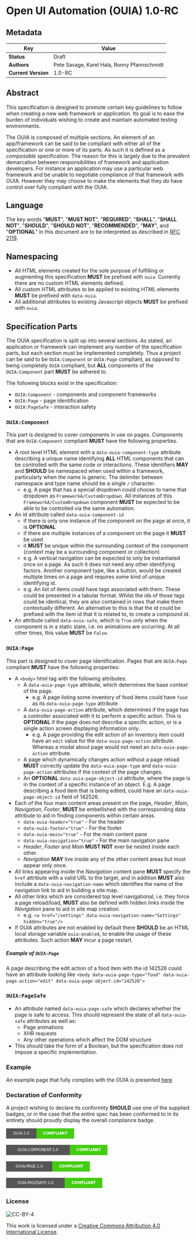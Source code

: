 Open UI Automation (OUIA) 1.0-RC
================================

Metadata
--------

| Key             | Value |
|-----------------|-------|
| **Status**          | Draft |
| **Authors**         | Pete Savage, Karel Hala, Ronny Pfannschmidt |
| **Current Version** | 1.0-RC |

Abstract
--------

This specification is designed to promote certain key guidelines to follow when creating a new web
framework or application. Its goal is to ease the burden of individuals wishing to create and
maintain automated testing environments.

The OUIA is composed of multiple sections. An element of an app/framework can be said to be
compliant with either all of the specification or one or more of its parts. As such it is defined
as a _composable_ specification. The reason for this is largely due to the prevalent demarcation
between responsibilities of framework and application developers. For instance an application may
use a particular web framework and be unable to negotiate compliance of that framework with OUIA.
However they may choose to make the elements that they _do_ have control over fully compliant
with the OUIA.

Language
--------

The key words "**MUST**", "**MUST NOT**", "**REQUIRED**", "**SHALL**", "**SHALL NOT**",
"**SHOULD**", "**SHOULD NOT**", "**RECOMMENDED**", "**MAY**", and "**OPTIONAL**" in this document
are to be interpreted as described in [RFC 2119](https://www.ietf.org/rfc/rfc2119.txt).

Namespacing
-----------

* All HTML elements created for the sole purpose of fulfilling or augmenting this specification
  **MUST** be prefixed with `ouia`. Currently there are no custom HTML elements defined.
* All custom HTML attributes to be applied to existing HTML elements **MUST** be prefixed
  with `data-ouia`.
* All additional attributes to existing Javascript objects **MUST** be prefixed with `ouia`.

Specification Parts
-------------------

The OUIA specification is split up into several sections. As stated, an application or
framework can implement any number of the specification parts, but each section must be implemented
completely. Thus a project can be said to be `OUIA:Component` or `OUIA:Page` compliant,
as opposed to being completely `OUIA` compliant, but **ALL** components of the
`OUIA:Component` part **MUST** be adhered to.

The following blocks exist in the specification:

* `OUIA:Component` - components and component frameworks
* `OUIA:Page` - page identification
* `OUIA:PageSafe` - interaction safety

### `OUIA:Component`
This part is designed to cover components in use on pages. Components that are `OUIA:Component` compliant
**MUST** have the following properties.

* A root level HTML element with a `data-ouia-component-type` attribute describing a unique name
  identifying **ALL** HTML components that can be controlled with the same code or interactions.
  These identifiers **MAY** and **SHOULD** be namespaced when used within a framework, particularly
  when the name is generic. The delimiter between namespace and type name should be a single `/`
  character.
  * e.g. A page that has a special dropdown could choose to name that dropdown as
    `FrameworkA/CustomDropdown`. All instances of this `FrameworkA/CustomDropdown` component
    **MUST** be expected to be able to be controlled via the same automation.
* An id attribute called `data-ouia-component-id`
  * if there is only one instance of the component on the page at once, it is **OPTIONAL**
  * if there are multiple instances of a component on the page it **MUST** be used
  * it **MUST** be unique within the surrounding context of the component
    (context may be a surrounding component or collection)
  * e.g. A vertical navigation can be expected to only be instantiated once on a page. As such
    it does not need any other identifying factors. Another component type, like a button, would be
    created multiple times on a page and requires some kind of unique identifying id.
  * e.g. An list of items could have tags associated with them. These could be presented in a
    tabular format. Whilst the ids of those tags could be identical, they are also contained in rows
    that make them contextually different. An alternative to this is that the id could be prefixed
    with the item id that it is related to, to create a compound id.
* An attribute called `data-ouia-safe`, which is `True` only when the component is in a static state,
  i.e. no animations are occurring. At all other times, this value **MUST** be `False`.

### `OUIA:Page`
This part is designed to cover page identification. Pages that are `OUIA:Page` compliant **MUST**
have the following properties:

* A `<body>` html tag with the following attributes:
  * A `data-ouia-page-type` attribute, which determines the base context of the page.
     * e.g. A page listing some inventory of food items could have `food` as its 
       `data-ouia-page-type` attribute.
  * A `data-ouia-page-action` attribute, which determines if the page has a controller
     associated with it to perform a specific action. This is **OPTIONAL** if the page does
     not describe a specific action, or is a single action screen displaying information only.
     * e.g. A page providing the edit action of an inventory item could have an `edit` value
       for the `data-ouia-page-action` attribute. Whereas a modal about page would not need an 
       `data-ouia-page-action` attribute.
  * A page which dynamically changes action without a page reload **MUST** correctly update the
    `data-ouia-page-type` and `data-ouia-page-action` attributes if the context of the page changes.
  * An **OPTIONAL** `data-ouia-page-object-id` attribute, where the page is in the context of a
    specific instance of an object.  E.g. A page describing a food item that is
    being edited, could have an `data-ouia-page-object-id` field of 142526.
* Each of the four main content areas present on the page, *Header*, *Main*, *Navigation*, *Footer*,
  **MUST** be embellished with the corresponding data attribute to aid in finding components
  within certain areas.
  * `data-ouia-header="true"` - For the header
  * `data-ouia-footer="true"` - For the footer
  * `data-ouia-main="true"` - For the main content pane
  * `data-ouia-navigation="true"` - For the main navigation pane
  * *Header*, *Footer* and *Main* **MUST NOT** ever be nested inside each other.
  * *Navigation* **MAY** live inside any of the other content areas but must appear only once.
* All links appearing inside the *Navigation* content pane **MUST** specify the `href` attribute
  with a valid URL to the target, and in addition **MUST** also include a
  `data-ouia-navigation-name` which identifies the name of the navigation link to aid in building
  a site map. 
* All other links which are considered top level navigational, i.e. they force a page reload/load,
  **MUST** also be defined with hidden links inside the *Navigation* pane to aid in site map 
  creation.
  * e.g. `<a href="/settings" data-ouia-navigation-name="Settings" hidden="true"/>`
* If OUIA attributes are not enabled by default there **SHOULD** be an HTML local storage
  variable `ouia:enabled`, to enable the usage of these attributes. Such action **MAY** incur
  a page restart.

##### Example of `OUIA:Page`
A page describing the edit action of a food item with the id 142526 could have an attribute
looking like `<body data-ouia-page-type="food" data-ouia-page-action="edit" data-ouia-page-object-id="142526">`

### `OUIA:PageSafe`
* An attribute named `data-ouia-page-safe` which declares whether the page
  is safe to access. This should represent the state of all `data-ouia-safe` attributes as well as:
  * Page animations
  * XHR requests
  * Any other operations which affect the DOM structure
* This should take the form of a Boolean, but the specification does not impose a specific
  implementation.

### Example

An example page that fully complies with the OUIA is presented [here](example.html)

### Declaration of Conformity
A project wishing to declare its conformity **SHOULD** use one of the supplied badges, or in the
case that the entire spec has been conformed to in its entirety should proudly display the overall
compliance badge.

![](ouia.png "Compliance Badge")

![](ouia-component.png "Component Compliance Badge")

![](ouia-page.png "Page Compliance Badge")

![](ouia-pagesafe.png "Page Safe Compliance Badge")


### License

![](https://i.creativecommons.org/l/by/4.0/88x31.png "CC-BY-4")

This work is licensed under a [Creative Commons Attribution 4.0 International License](http://creativecommons.org/licenses/by/4.0/)</a>.